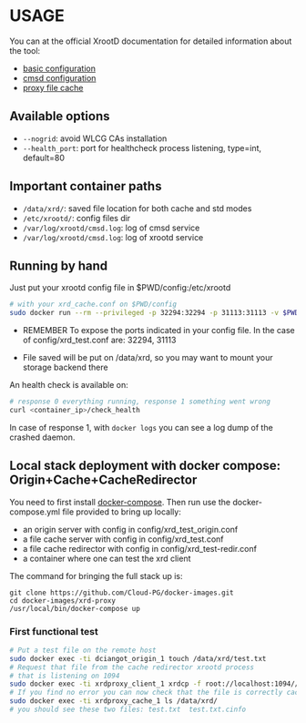 # USAGE
You can at the official XrootD documentation for detailed information about the tool:
* [basic configuration]()
* [cmsd configuration]()
* [proxy file cache]()
## Available options

* `--nogrid`: avoid WLCG CAs installation
* `--health_port`: port for healthcheck process listening, type=int, default=80

## Important container paths

* `/data/xrd/`: saved file location for both cache and std modes
* `/etc/xrootd/`: config files dir
* `/var/log/xrootd/cmsd.log`: log of cmsd service
* `/var/log/xrootd/cmsd.log`: log of xrootd service

## Running by hand

Just put your xrootd config file in $PWD/config:/etc/xrootd

```bash
# with your xrd_cache.conf on $PWD/config
sudo docker run --rm --privileged -p 32294:32294 -p 31113:31113 -v $PWD/config:/etc/xrootd cloudpg/xrootd-proxy --config /etc/xrootd/xrd_test.conf
```

* REMEMBER To expose the ports indicated in your config file. In the case of config/xrd_test.conf are: 32294, 31113

* File saved will be put on /data/xrd, so you may want to mount your storage backend there

An health check is available on:
```bash
# response 0 everything running, response 1 something went wrong
curl <container_ip>/check_health
```

In case of response 1, with `docker logs` you can see a log dump of the crashed daemon.

## Local stack deployment with docker compose: Origin+Cache+CacheRedirector

You need to first install [docker-compose](https://docs.docker.com/compose/install/#install-compose).
Then run use the docker-compose.yml file provided to bring up locally:

* an origin server with config in config/xrd_test_origin.conf
* a file cache server with config in config/xrd_test.conf
* a file cache redirector with config in config/xrd_test-redir.conf
* a container where one can test the xrd client

The command for bringing the full stack up is:
```
git clone https://github.com/Cloud-PG/docker-images.git
cd docker-images/xrd-proxy
/usr/local/bin/docker-compose up
```

### First functional test

```bash
# Put a test file on the remote host
sudo docker exec -ti dciangot_origin_1 touch /data/xrd/test.txt
# Request that file from the cache redirector xrootd process 
# that is listening on 1094
sudo docker exec -ti xrdproxy_client_1 xrdcp -f root://localhost:1094//test.txt /dev/null
# If you find no error you can now check that the file is correctly cached on cache server
sudo docker exec -ti xrdproxy_cache_1 ls /data/xrd/
# you should see these two files: test.txt  test.txt.cinfo
```